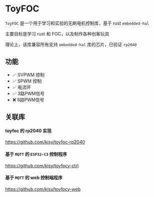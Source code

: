 # ToyFOC

`ToyFOC` 是一个用于学习和实验的无刷电机控制库，基于 rust `embedded-hal` 

主要目标是学习 rust 和 FOC，以及制作各种创客玩具

理论上，该库兼容所有支持 `embedded-hal` 库的芯片，已验证 `rp2040`

## 功能

* ✅ SVPWM 控制
* ✅ SPWM 控制
* ✅ 电流环
* ✅ 3路PWM信号
* ❌ 6路PWM信号


## 关联库

#### toyfoc 的 rp2040 实现

https://github.com/kisy/toyfoc-rp2040

#### 基于 `MQTT` 的 `ESP32-C3` 控制程序 

https://github.com/kisy/toyfocy-ctrl

#### 基于 `MQTT` 的 web 控制端程序 
https://github.com/kisy/toyfocy-web
